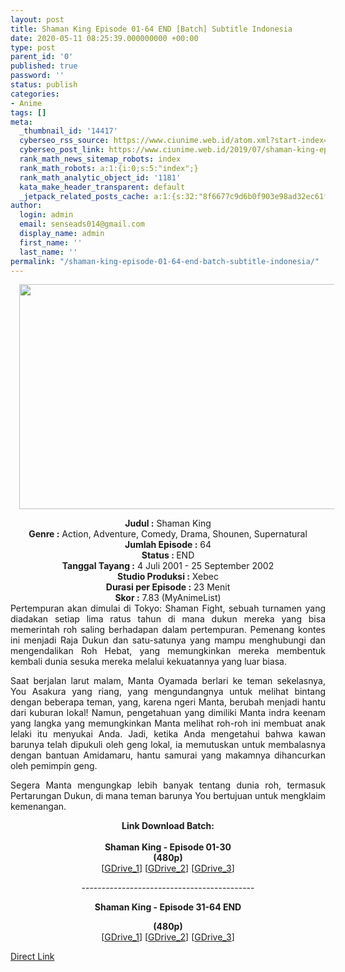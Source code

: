 ```yaml
---
layout: post
title: Shaman King Episode 01-64 END [Batch] Subtitle Indonesia
date: 2020-05-11 08:25:39.000000000 +00:00
type: post
parent_id: '0'
published: true
password: ''
status: publish
categories:
- Anime
tags: []
meta:
  _thumbnail_id: '14417'
  cyberseo_rss_source: https://www.ciunime.web.id/atom.xml?start-index=601&max-results=150
  cyberseo_post_link: https://www.ciunime.web.id/2019/07/shaman-king-episode-01-64-end-batch.html
  rank_math_news_sitemap_robots: index
  rank_math_robots: a:1:{i:0;s:5:"index";}
  rank_math_analytic_object_id: '1181'
  kata_make_header_transparent: default
  _jetpack_related_posts_cache: a:1:{s:32:"8f6677c9d6b0f903e98ad32ec61f8deb";a:2:{s:7:"expires";i:1655607896;s:7:"payload";a:3:{i:0;a:1:{s:2:"id";i:26856;}i:1;a:1:{s:2:"id";i:26858;}i:2;a:1:{s:2:"id";i:26862;}}}}
author:
  login: admin
  email: senseads014@gmail.com
  display_name: admin
  first_name: ''
  last_name: ''
permalink: "/shaman-king-episode-01-64-end-batch-subtitle-indonesia/"
---
```

<div class="separator" style="clear: both; text-align: center;"><a href="https://1.bp.blogspot.com/-EbnWgf1a-Tk/XTFu8uj3ctI/AAAAAAAAcDI/kdRvkA7ZSTAWzeqslig3Eqcz-id9RJK-wCLcBGAs/s1600/Shaman%2BKing.jpg" imageanchor="1" style="margin-left: 1em; margin-right: 1em;"><img border="0" data-original-height="720" data-original-width="1280" height="360" src="{{ site.baseurl }}/assets/2020/05/Shaman%2BKing.jpg" width="640" /></a></div>
<p>
<div style="text-align: center;"><b>Judul</b><b><b> </b>:</b> Shaman King</div>
<div style="text-align: center;"><b><b>Genre :</b></b> Action, Adventure, Comedy, Drama, Shounen, Supernatural</div>
<div style="text-align: center;"><b>Jumlah Episode :</b> 64<br /><b>Status :&nbsp;</b>END<br /><b>Tanggal Tayang :</b> 4 Juli 2001 - 25 September 2002<br /><b>Studio Produksi :</b> Xebec<br /><b>Durasi per Episode :</b> 23 Menit</div>
<div style="text-align: center;"><b>Skor :</b> 7.83 (MyAnimeList)</div>
<div style="text-align: center;"></div>
<div style="text-align: justify;">Pertempuran akan dimulai di Tokyo: Shaman Fight, sebuah turnamen yang diadakan setiap lima ratus tahun di mana dukun mereka yang bisa memerintah roh saling berhadapan dalam pertempuran. Pemenang kontes ini menjadi Raja Dukun dan satu-satunya yang mampu menghubungi dan mengendalikan Roh Hebat, yang memungkinkan mereka membentuk kembali dunia sesuka mereka melalui kekuatannya yang luar biasa.</p>
<p>Saat berjalan larut malam, Manta Oyamada berlari ke teman sekelasnya, You Asakura yang riang, yang mengundangnya untuk melihat bintang dengan beberapa teman, yang, karena ngeri Manta, berubah menjadi hantu dari kuburan lokal! Namun, pengetahuan yang dimiliki Manta indra keenam yang langka yang memungkinkan Manta melihat roh-roh ini membuat anak lelaki itu menyukai Anda. Jadi, ketika Anda mengetahui bahwa kawan barunya telah dipukuli oleh geng lokal, ia memutuskan untuk membalasnya dengan bantuan Amidamaru, hantu samurai yang makamnya dihancurkan oleh pemimpin geng.</p>
<p>Segera Manta mengungkap lebih banyak tentang dunia roh, termasuk Pertarungan Dukun, di mana teman barunya You bertujuan untuk mengklaim kemenangan.</p></div>
<div style="text-align: justify;"></div>
<div style="text-align: justify;"></div>
<div style="text-align: center;"><b>Link Download Batch:</b><br /><b><br /></b></div>
<div style="text-align: center;"><b>Shaman King - Episode 01-30</b></div>
<div style="text-align: center;"><b>(480p)</b><br />[<a href="https://drive.google.com/uc?id=1sKJYFgLjFz_4MjiHQQSzTUIw7E6R7_sr" target="_blank" rel="noopener">GDrive_1</a>] [<a href="https://drive.google.com/uc?export=download&amp;id=1SnKPEFNkCjT-HMrh2n0NcTC1pIDBdYYu" target="_blank" rel="noopener">GDrive_2</a>] [<a href="https://drive.google.com/uc?id=1iurAS3-UBfMIO16JEGpC4DKkKlk1RnVW" target="_blank" rel="noopener">GDrive_3</a>]</p>
<p>-------------------------------------------</p>
</div>
<div style="text-align: center;"><b>Shaman King - Episode 31-</b><b>64 END</b></p>
<p><b>(480p)</b><br />[<a href="https://drive.google.com/uc?id=1B-w_CWd9AzaNdP8DOa7zdU46XcRJom23" target="_blank" rel="noopener">GDrive_1</a>] [<a href="https://drive.google.com/uc?export=download&amp;id=1sANBKtwIDC-kDpQLY_UHqGUatTJWx9QH" target="_blank" rel="noopener">GDrive_2</a>] [<a href="https://drive.google.com/uc?id=1k4T32i_DNx9grJ_KPj4quynqT7ZHmKR7" target="_blank" rel="noopener">GDrive_3</a>]</div>
<link rel="stylesheet" href="https://cdnjs.cloudflare.com/ajax/libs/font-awesome/4.7.0/css/font-awesome.min.css" />
<div class="divbtn"> <a href="https://handymansurrender.com/fihup8buzv?key=94550f7ce39444073321dde3b8782f97" class="btn"><i class="fa fa-download"></i> Direct Link</a> </div>
